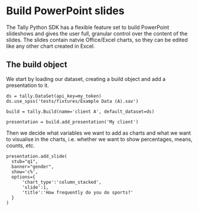 # Build PowerPoint slides
The Tally Python SDK has a flexible feature set to build PowerPoint slideshows and gives the user full, granular control over the content of the slides. The slides contain natvie Office/Excel charts, so they can be edited like any other chart created in Excel.

## The build object

We start by loading our dataset, creating a build object and add a presentation to it.

```
ds = tally.DataSet(api_key=my_token)
ds.use_spss('tests/fixtures/Example Data (A).sav')

build = tally.Build(name='client A', default_dataset=ds)

presentation = build.add_presentation('My client')
```
Then we decide what variables we want to add as charts and what we want to visualise in the charts, i.e. whether we want to show percentages, means, counts, etc.

```
presentation.add_slide(
  stub="q1", 
  banner="gender",
  show='c%',
  options={
      'chart_type':'column_stacked',
      'slide':1,
      'title':'How frequently do you do sports?'
  }
)
```

